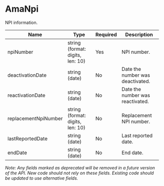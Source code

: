 # AmaNpi

NPI information.

| Name | Type | Required | Description |
| - | - | - | - |
| npiNumber | string (format: digits, len: 10) | Yes | NPI number. |
| deactivationDate | string (date) | No | Date the number was deactivated. |
| reactivationDate | string (date) | No | Date the number was reactivated. |
| replacementNpiNumber | string (format: digits, len: 10) | No | Replacement NPI number. |
| lastReportedDate | string (date) | No | Last reported date. |
| endDate | string (date) | No | End date. |

*Note: Any fields marked as deprecated will be removed in a future version of the API. New code should not rely on these fields. Existing code should be updated to use alternative fields.*
